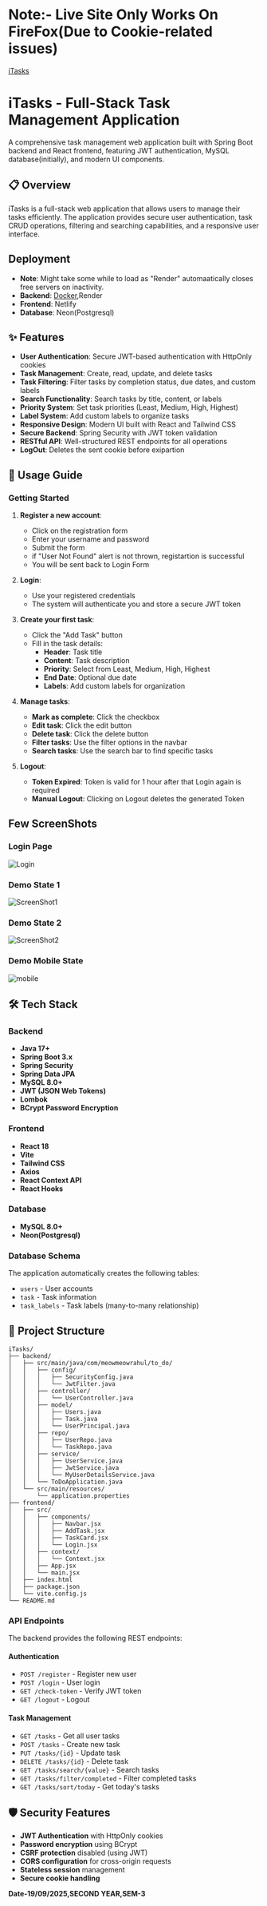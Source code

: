 # Note:- Live Site Only Works On FireFox(Due to Cookie-related issues)

[iTasks](https://cheery-marzipan-f3d0db.netlify.app/)

# iTasks - Full-Stack Task Management Application

A comprehensive task management web application built with Spring Boot backend and React frontend, featuring JWT authentication, MySQL database(initially), and modern UI components.

## 📋 Overview

iTasks is a full-stack web application that allows users to manage their tasks efficiently. The application provides secure user authentication, task CRUD operations, filtering and searching capabilities, and a responsive user interface.

## Deployment

- **Note**: Might take some while to load as "Render" automaatically closes free servers on inactivity.
- **Backend**: [Docker](https://hub.docker.com/r/meowmeowrahul/itasks),Render
- **Frontend**: Netlify
- **Database**: Neon(Postgresql)

## ✨ Features

- **User Authentication**: Secure JWT-based authentication with HttpOnly cookies
- **Task Management**: Create, read, update, and delete tasks
- **Task Filtering**: Filter tasks by completion status, due dates, and custom labels
- **Search Functionality**: Search tasks by title, content, or labels
- **Priority System**: Set task priorities (Least, Medium, High, Highest)
- **Label System**: Add custom labels to organize tasks
- **Responsive Design**: Modern UI built with React and Tailwind CSS
- **Secure Backend**: Spring Security with JWT token validation
- **RESTful API**: Well-structured REST endpoints for all operations
- **LogOut**: Deletes the sent cookie before exipartion

## 🎯 Usage Guide

### Getting Started

1. **Register a new account**:
   - Click on the registration form
   - Enter your username and password
   -  Submit the form
   - if "User Not Found" alert is not thrown, registartion is successful
   - You will be sent back to Login Form

2. **Login**:
   - Use your registered credentials
   - The system will authenticate you and store a secure JWT token

3. **Create your first task**:
   - Click the "Add Task" button
   - Fill in the task details:
     - **Header**: Task title
     - **Content**: Task description
     - **Priority**: Select from Least, Medium, High, Highest
     - **End Date**: Optional due date
     - **Labels**: Add custom labels for organization

4. **Manage tasks**:
   - **Mark as complete**: Click the checkbox
   - **Edit task**: Click the edit button
   - **Delete task**: Click the delete button
   - **Filter tasks**: Use the filter options in the navbar
   - **Search tasks**: Use the search bar to find specific tasks

5. **Logout**:
   - **Token Expired**: Token is valid for 1 hour after that Login again is required
   - **Manual Logout**: Clicking on Logout deletes the generated Token
  
## Few ScreenShots 

### Login Page

![Login](/img/login-page.png)

### Demo State 1

![ScreenShot1](/img/img1.png)

### Demo State 2

![ScreenShot2](/img/img2.png)

### Demo Mobile State

![mobile](/img/mobile-page.png)


## 🛠 Tech Stack

### Backend
- **Java 17+**
- **Spring Boot 3.x**
- **Spring Security**
- **Spring Data JPA**
- **MySQL 8.0+**
- **JWT (JSON Web Tokens)**
- **Lombok**
- **BCrypt Password Encryption**

### Frontend
- **React 18**
- **Vite**
- **Tailwind CSS**
- **Axios**
- **React Context API**
- **React Hooks**

### Database
- **MySQL 8.0+**
- **Neon(Postgresql)**

### Database Schema

The application automatically creates the following tables:
- `users` - User accounts
- `task` - Task information
- `task_labels` - Task labels (many-to-many relationship)

## 📁 Project Structure

```
iTasks/
├── backend/
│   ├── src/main/java/com/meowmeowrahul/to_do/
│   │   ├── config/
│   │   │   ├── SecurityConfig.java
│   │   │   └── JwtFilter.java
│   │   ├── controller/
│   │   │   └── UserController.java
│   │   ├── model/
│   │   │   ├── Users.java
│   │   │   ├── Task.java
│   │   │   └── UserPrincipal.java
│   │   ├── repo/
│   │   │   ├── UserRepo.java
│   │   │   └── TaskRepo.java
│   │   ├── service/
│   │   │   ├── UserService.java
│   │   │   ├── JwtService.java
│   │   │   └── MyUserDetailsService.java
│   │   └── ToDoApplication.java
│   └── src/main/resources/
│       └── application.properties
├── frontend/
│   ├── src/
│   │   ├── components/
│   │   │   ├── Navbar.jsx
│   │   │   ├── AddTask.jsx
│   │   │   ├── TaskCard.jsx
│   │   │   └── Login.jsx
│   │   ├── context/
│   │   │   └── Context.jsx
│   │   ├── App.jsx
│   │   └── main.jsx
│   ├── index.html
│   ├── package.json
│   └── vite.config.js
└── README.md
```
### API Endpoints

The backend provides the following REST endpoints:

#### Authentication
- `POST /register` - Register new user
- `POST /login` - User login
- `GET /check-token` - Verify JWT token
- `GET /logout` - Logout

#### Task Management
- `GET /tasks` - Get all user tasks
- `POST /tasks` - Create new task
- `PUT /tasks/{id}` - Update task
- `DELETE /tasks/{id}` - Delete task
- `GET /tasks/search/{value}` - Search tasks
- `GET /tasks/filter/completed` - Filter completed tasks
- `GET /tasks/sort/today` - Get today's tasks

## 🛡️ Security Features

- **JWT Authentication** with HttpOnly cookies
- **Password encryption** using BCrypt
- **CSRF protection** disabled (using JWT)
- **CORS configuration** for cross-origin requests
- **Stateless session** management
- **Secure cookie handling**

**Date-19/09/2025,SECOND YEAR,SEM-3**
